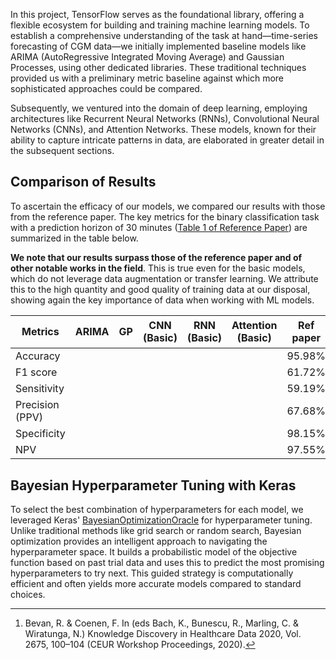 
In this project, TensorFlow serves as the foundational library, offering a flexible ecosystem for building and training machine learning models. To establish a comprehensive understanding of the task at hand—time-series forecasting of CGM data—we initially implemented baseline models like ARIMA (AutoRegressive Integrated Moving Average) and Gaussian Processes, using other dedicated libraries. These traditional techniques provided us with a preliminary metric baseline against which more sophisticated approaches could be compared.

Subsequently, we ventured into the domain of deep learning, employing architectures like Recurrent Neural Networks (RNNs), Convolutional Neural Networks (CNNs), and Attention Networks. These models, known for their ability to capture intricate patterns in data, are elaborated in greater detail in the subsequent sections.

## Comparison of Results

To ascertain the efficacy of our models, we compared our results with those from the reference paper. The key metrics for the binary classification task with a prediction horizon of 30 minutes ([Table 1 of Reference Paper](https://www.nature.com/articles/s41746-021-00480-x/tables/1)) are summarized in the table below. 

**We note that our results surpass those of the reference paper and of other notable works in the field**. This is true even for the basic models, which do not leverage data augmentation or transfer learning. We attribute this to the high quantity and good quality of training data at our disposal, showing again the key importance of data when working with ML models.

| Metrics       |  ARIMA       |    GP     |   CNN (Basic)     |   RNN (Basic)    |   Attention (Basic)    | Ref paper     | Bevan et al[^1] |
|---------------|---------|---------|---------|---------|---------|----------|----------------|
| Accuracy      |         |         |         |         |         | 95.98%   | 95.65%         |
| F1 score      |         |         |         |         |         | 61.72%   | 57.40%         |
| Sensitivity   |         |         |         |         |         | 59.19%   | 49.94%         |
| Precision (PPV)|        |         |         |         |         | 67.68%   | 69.00%         |
| Specificity   |         |         |         |         |         | 98.15%   | 98.61%         |
| NPV           |         |         |         |         |         | 97.55%   | 96.76%         |


## Bayesian Hyperparameter Tuning with Keras

To select the best combination of hyperparameters for each model, we leveraged Keras' [BayesianOptimizationOracle](https://keras.io/api/keras_tuner/oracles/bayesian/) for hyperparameter tuning. Unlike traditional methods like grid search or random search, Bayesian optimization provides an intelligent approach to navigating the hyperparameter space. It builds a probabilistic model of the objective function based on past trial data and uses this to predict the most promising hyperparameters to try next. This guided strategy is computationally efficient and often yields more accurate models compared to standard choices.

[^1]: Bevan, R. & Coenen, F. In (eds Bach, K., Bunescu, R., Marling, C. & Wiratunga, N.) Knowledge Discovery in Healthcare Data 2020, Vol. 2675, 100–104 (CEUR Workshop Proceedings, 2020).